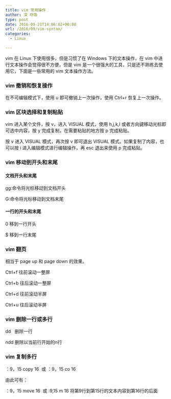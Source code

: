 ```yaml
---
title: vim 常用操作
author: 深 呼吸
type: post
date: 2016-09-21T14:06:02+00:00
url: /2016/09/vim-syntax/
categories:
  - Linux

---
```

vim 在 Linux 下使用很多，但是习惯了在 Windows 下的文本操作，在 vim 中进行文本操作会觉得很不方便，但是 vim 是一个很强大的工具，只是还不熟练去使用它，下面是一些常用的 vim 文本操作方法。

<!--more-->

### vim 撤销和恢复操作

在不可编辑模式下，使用 u 即可撤销上一次操作，使用 Ctrl+r 恢复上一次操作。

### vim 区块选择和复制粘贴

vim 进入某个文件，按 v，进入 VISUAL 模式，使用 h,j,k,l 或者方向键移动光标即可选中内容，按 y 完成复制，在需要粘贴的地方按 p 完成粘贴。

按 v 进入 VISUAL 模式，再次按 v 即可退出 VISUAL 模式。如果复制了内容，也可以按 i 进入编辑模式进行编辑操作，再 esc 退出来使用 p 完成粘贴。

### vim 移动到开头和末尾

#### 文档开头和末尾

gg:命令将光标移动到文档开头

G:命令将光标移动到文档末尾

#### 一行的开头和末尾

0 移到一行开头

$ 移到一行末尾

### vim 翻页

相当于 page up 和 page down 的效果。

<p class="">
  Ctrl+f 往前滚动一整屏
</p>

<p class="">
  Ctrl+b 往后滚动一整屏
</p>

<p class="">
  Ctrl+d 往前滚动半屏
</p>

<p class="">
  Ctrl+u 往后滚动半屏
</p>

### vim 删除一行或多行

dd   删除一行
  
ndd 删除以当前行开始的n行

### vim 复制多行

<p class="">
  ：9，15 copy 16  或 ：9，15 co 16
</p>

<p class="">
  由此可有：
</p>

<p class="">
  ：9，15 move 16  或 :9,15 m 16 将第9行到第15行的文本内容到第16行的后面
</p>